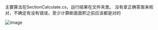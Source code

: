 主要算法在SectionCalculate.cs，运行结果在文件夹里。
没有拿正确答案来核对，不确定有没有错误，至少计算断面面积之前应该都是对的

![image](https://github.com/user-attachments/assets/09c9290d-0d5f-4da3-985e-ff476456dbb7)
